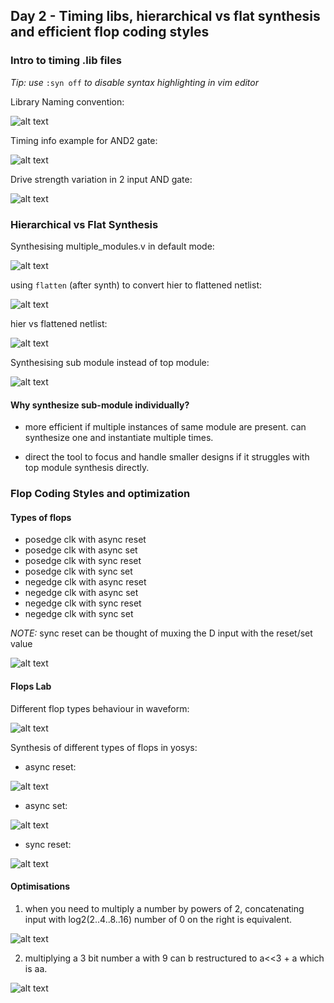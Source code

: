 ## Day 2 - Timing libs, hierarchical vs flat synthesis and efficient flop coding styles
### Intro to timing .lib files
_Tip: use_ `:syn off` _to disable syntax highlighting in vim editor_

Library Naming convention:

![alt text](image.png)

Timing info example for AND2 gate:

![alt text](image-1.png)

Drive strength variation in 2 input AND gate:

![alt text](image-2.png)

### Hierarchical vs Flat Synthesis
Synthesising multiple_modules.v in default mode:

![alt text](image-4.png)

using `flatten` (after synth) to convert hier to flattened netlist:

![alt text](image-3.png)

hier vs flattened netlist:

![alt text](image-5.png)

Synthesising sub module instead of top module:

![alt text](image-6.png)

#### Why synthesize sub-module individually?
- more efficient if multiple instances of same module are present. can synthesize one and instantiate multiple times.

- direct the tool to focus and handle smaller designs if it struggles with top module synthesis directly.

### Flop Coding Styles and optimization

#### Types of flops
- posedge clk with async reset
- posedge clk with async set
- posedge clk with sync reset
- posedge clk with sync set
- negedge clk with async reset
- negedge clk with async set
- negedge clk with sync reset
- negedge clk with sync set

_NOTE:_ sync reset can be thought of muxing the D input with the reset/set value

![alt text](image-7.png)

#### Flops Lab
Different flop types behaviour in waveform:

![alt text](image-8.png)

Synthesis of different types of flops in yosys:

- async reset:

![alt text](image-9.png)

- async set:

![alt text](image-10.png)

- sync reset:

![alt text](image-11.png)

#### Optimisations
1. when you need to multiply a number  by powers of 2, concatenating input with log2(2..4..8..16) number of 0 on the right is equivalent.

![alt text](image-12.png)

2. multiplying a 3 bit number a with 9 can b restructured to a<<3 + a which is aa.

![alt text](image-13.png)


